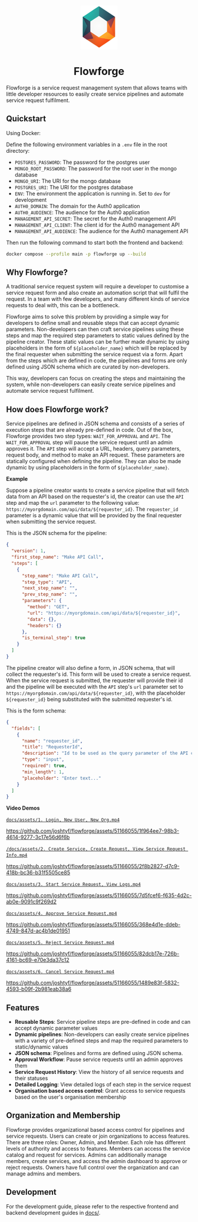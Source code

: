 <p align="center">
  <img src="./docs/assets/flowforge.png" alt="Flowforge's logo" width="100" height="120"/>
</p>
<h1 align="center">Flowforge</h1>

Flowforge is a service request management system that allows teams with little developer resources to easily create service pipelines and automate service request fulfilment.

## Quickstart

Using Docker:

Define the following environment variables in a `.env` file in the root directory:

- `POSTGRES_PASSWORD`: The password for the postgres user
- `MONGO_ROOT_PASSWORD`: The password for the root user in the mongo database
- `MONGO_URI`: The URI for the mongo database
- `POSTGRES_URI`: The URI for the postgres database
- `ENV`: The environment the application is running in. Set to `dev` for development
- `AUTH0_DOMAIN`: The domain for the Auth0 application
- `AUTH0_AUDIENCE`: The audience for the Auth0 application
- `MANAGEMENT_API_SECRET`: The secret for the Auth0 management API
- `MANAGEMENT_API_CLIENT`: The client id for the Auth0 management API
- `MANAGEMENT_API_AUDIENCE`: The audience for the Auth0 management API

Then run the following command to start both the frontend and backend:

```bash
docker compose --profile main -p flowforge up --build
```

## Why Flowforge?

A traditional service request system will require a developer to customise a service request form and also create an automation script that will fulfil the request. In a team with few developers, and many different kinds of service requests to deal with, this can be a bottleneck.

Flowforge aims to solve this problem by providing a simple way for developers to define small and reusable steps that can accept dynamic parameters. Non-developers can then craft service pipelines using these steps and map the required step parameters to static values defined by the pipeline creator. These static values can be further made dynamic by using placeholders in the form of `${placeholder_name}` which will be replaced by the final requester when submitting the service request via a form. Apart from the steps which are defined in code, the pipelines and forms are only defined using JSON schema which are curated by non-developers.

This way, developers can focus on creating the steps and maintaining the system, while non-developers can easily create service pipelines and automate service request fulfilment.

## How does Flowforge work?

Service pipelines are defined in JSON schema and consists of a series of execution steps that are already pre-defined in code. Out of the box, Flowforge provides two step types: `WAIT_FOR_APPROVAL` and `API`. The `WAIT_FOR_APPROVAL` step will pause the service request until an admin approves it. The `API` step will accept a URL, headers, query parameters, request body, and method to make an API request. These parameters are statically configured when defining the pipeline. They can also be made dynamic by using placeholders in the form of `${placeholder_name}`.

**Example**

Suppose a pipeline creator wants to create a service pipeline that will fetch data from an API based on the requester's id, the creator can use the `API` step and map the `url` parameter to the following value: `https://myorgdomain.com/api/data/${requester_id}`. The `requester_id` parameter is a dynamic value that will be provided by the final requester when submitting the service request.

This is the JSON schema for the pipeline:

```json
{
  "version": 1,
  "first_step_name": "Make API Call",
  "steps": [
    {
      "step_name": "Make API Call",
      "step_type": "API",
      "next_step_name": "",
      "prev_step_name": "",
      "parameters": {
        "method": "GET",
        "url": "https://myorgdomain.com/api/data/${requester_id}",
        "data": {},
        "headers": {}
      },
      "is_terminal_step": true
    }
  ]
}
```

The pipeline creator will also define a form, in JSON schema, that will collect the requester's id. This form will be used to create a service request. When the service request is submitted, the requester will provide their id and the pipeline will be executed with the `API` step's `url` parameter set to `https://myorgdomain.com/api/data/${requester_id}`, with the placeholder `${requester_id}` being substituted with the submitted requester's id.

This is the form schema:

```json
{
  "fields": [
    {
      "name": "requester_id",
      "title": "RequesterId",
      "description": "Id to be used as the query parameter of the API call",
      "type": "input",
      "required": true,
      "min_length": 1,
      "placeholder": "Enter text..."
    }
  ]
}
```

**Video Demos**

[`docs/assets/1. Login, New User, New Org.mp4`](./docs/assets/1.%20Login,%20New%20User,%20New%20Org.mp4)

https://github.com/joshtyf/flowforge/assets/51166055/1f964ee7-98b3-4614-9277-3c17e56d6f6b

[`/docs/assets/2. Create Service, Create Request, View Service Request Info.mp4`](./docs/assets/2.%20Create%20Service,%20Create%20Request,%20View%20Service%20Request%20Info.mp4)

https://github.com/joshtyf/flowforge/assets/51166055/2f8b2827-d7c9-418b-bc36-b31f5505ce85

[`docs/assets/3. Start Service Request, View Logs.mp4`](./docs/assets/3.%20Start%20Service%20Request,%20View%20Logs.mp4)

https://github.com/joshtyf/flowforge/assets/51166055/7d5fcef6-f635-4d2c-ab0e-9091c9f269d2

[`docs/assets/4. Approve Service Request.mp4`](./docs/assets/4.%20Approve%20Service%20Request.mp4)

https://github.com/joshtyf/flowforge/assets/51166055/368e4d1e-ddeb-4749-847d-ac4b1de01951

[`docs/assets/5. Reject Service Request.mp4`](./docs/assets/5.%20Reject%20Service%20Request.mp4)

https://github.com/joshtyf/flowforge/assets/51166055/82dcb17e-726b-4161-bc69-e70e3da37c12

[`docs/assets/6. Cancel Service Request.mp4`](./docs/assets/6.%20Cancel%20Service%20Request.mp4)

https://github.com/joshtyf/flowforge/assets/51166055/1489e83f-5832-4593-b09f-2b981eab38a6

## Features

- **Reusable Steps**: Service pipeline steps are pre-defined in code and can accept dynamic parameter values
- **Dynamic pipelines**: Non-developers can easily create service pipelines with a variety of pre-defined steps and map the required parameters to static/dynamic values
- **JSON schema**: Pipelines and forms are defined using JSON schema.
- **Approval Workflow**: Pause service requests until an admin approves them
- **Service Request History**: View the history of all service requests and their statuses
- **Detailed Logging**: View detailed logs of each step in the service request
- **Organisation based access control**: Grant access to service requests based on the user's organisation membership

## Organization and Membership

Flowforge provides organizational based access control for pipelines and service requests. Users can create or join organizations to access features. There are three roles: Owner, Admin, and Member. Each role has different levels of authority and access to features. Members can access the service catalog and request for services. Admins can additionally manage members, create services, and access the admin dashboard to approve or reject requests. Owners have full control over the organization and can manage admins and members.

## Development

For the development guide, please refer to the respective frontend and backend development guides in [docs/](./docs/).
